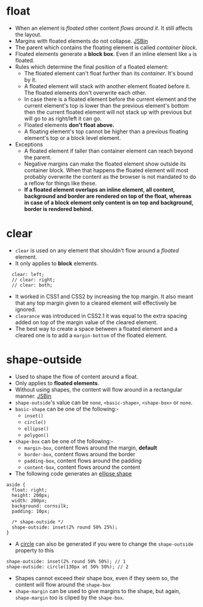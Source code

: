 # float

- When an element is *floated* other content *flows around it*. It still affects the layout.
- Margins with floated elements do not collapse. [JSBin](https://jsbin.com/mikide/edit)
- The parent which contains the floating element is called *container block*.
- Floated elements generate a **block box**. Even if an inline element like `a` is floated.
- Rules which determine the final position of a floated element:
  - The floated element can't float further than its *container*. It's bound by it.
  - A floated element will stack with another element floated before it. The floated elements don't overwrite each other.
  - In case there is a floated element before the current element and the current element's top is lower than the previous element's bottom then the current floated element will not stack up with previous but will go to as right/left it can go.
  - Floated elements **don't float above.**
  - A floating element's top cannot be higher than a previous floating element's top or a block level element.
- Exceptions
  - A floated element if taller than container element can reach beyond the parent.
  - Negative margins can make the floated element show outside its container block. When that happens the floated element will most probably overwrite the content as the browser is not mandated to do a reflow for things like these.
  - **If a floated element overlaps an inline element, all content, background and border are rendered on top of the float, whereas in case of a block element only content is on top and background, border is rendered behind.**

# clear

- `clear` is used on any element that shouldn't flow around a *floated* element.
- It only applies to **block** elements.

```
  clear: left;
  // clear: right;
  // clear: both;
```

- It worked in CSS1 and CSS2 by increasing the top margin. It also meant that any top margin given to a cleared element will effectively be ignored.
- `clearance` was introduced in CSS2.1 it was equal to the extra spacing added on top of the margin value of the cleared element.
- The best way to create a space between a floated element and a cleared one is to add a `margin-bottom` of the floated element.

# shape-outside

- Used to shape the flow of content around a float.
- Only applies to **floated elements**.
- Without using shapes, the content will flow around in a rectangular manner. [JSBin](https://jsbin.com/duluweq/1/edit?html,css,output)
- `shape-outside`'s value can be `none`, `<basic-shape>`, `<shape-box>` or `none`.
- `basic-shape` can be one of the following:-
  - `inset()`
  - `circle()`
  - `ellipse()`
  - `polygon()`
- `shape-box` can be one of the following:-
  - `margin-box`, content flows around the margin, **default**
  - `border-box`, content flows around the border
  - `padding-box`, content flows around the padding
  - `content-box`, content flows around the content
- The following code generates an [ellipse shape](examples/ellipse.png)
```
aside {
  float: right;
  height: 200px;
  width: 200px;
  background: cornsilk;
  padding: 10px;

  /* shape-outside */
  shape-outside: inset(2% round 50% 25%);
}
```
- A [circle](examples/circle.png) can also be generated if you were to change the `shape-outside` property to this
```
shape-outside: inset(2% round 50% 50%); // 1
shape-outside: circle(130px at 50% 50%); // 2
```
- Shapes cannot exceed their shape box, even if they seem so, the content will flow around the `shape-box`
- `shape-margin` can be used to give margins to the shape, but again, `shape-margin` too is cliped by the `shape-box`.
